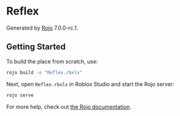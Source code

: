 # Reflex
Generated by [Rojo](https://github.com/rojo-rbx/rojo) 7.0.0-rc.1.

## Getting Started
To build the place from scratch, use:

```bash
rojo build -o "Reflex.rbxlx"
```

Next, open `Reflex.rbxlx` in Roblox Studio and start the Rojo server:

```bash
rojo serve
```

For more help, check out [the Rojo documentation](https://rojo.space/docs).